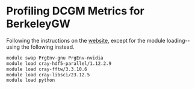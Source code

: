 # Profiling DCGM Metrics for BerkeleyGW

Following the instructions on the [website](https://gitlab.com/NERSC/N10-benchmarks/berkeleygw-workflow), except for the module loading--using the following instead.

```bash
module swap PrgEnv-gnu PrgEnv-nvidia
module load cray-hdf5-parallel/1.12.2.9
module load cray-fftw/3.3.10.6
module load cray-libsci/23.12.5
module load python 
```
